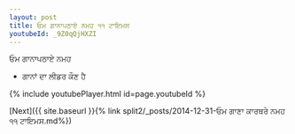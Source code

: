 ```yaml
---
layout: post
title: ਓਮ ਗਾਨਾਪਠਾਏ ਨਮਹ ੧੧ ਟਾਇਮਸ
youtubeId: _9Z0qQjHXZI
---
```

 
 
 ਓਮ ਗਾਨਾਪਠਾਏ ਨਮਹ  
 
 -  ਗਾਨਾਂ ਦਾ ਲੀਡਰ ਕੌਣ ਹੈ 
 
  
 
  
 
 
 
 
 
 


{% include youtubePlayer.html id=page.youtubeId %}
 
[Next]({{ site.baseurl }}{% link  split2/_posts/2014-12-31-ਓਮ ਗਾਣਾ ਕਾਰਥਰੇ ਨਮਹ ੧੧ ਟਾਇਮਸ.md%})
 
